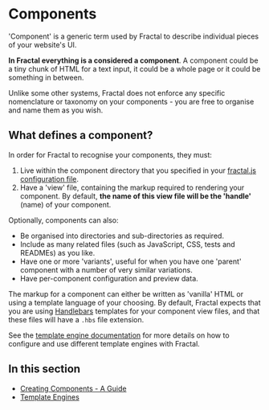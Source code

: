 # Components

'Component' is a generic term used by Fractal to describe individual pieces of your website's UI.

**In Fractal everything is a considered a component**. A component could be a tiny chunk of HTML for a text input, it could be a whole page or it could be something in between.

Unlike some other systems, Fractal does not enforce any specific nomenclature or taxonomy on your components - you are free to organise and name them as you wish.

## What defines a component?

In order for Fractal to recognise your components, they must:

1. Live within the component directory that you specified in your [fractal.js configuration file](/docs/configuration.md#components-directory-path).
2. Have a 'view' file, containing the markup required to rendering your component. By default, **the name of this view file will be the 'handle'** (name) of your component.

Optionally, components can also:

* Be organised into directories and sub-directories as required.
* Include as many related files (such as JavaScript, CSS, tests and READMEs) as you like.
* Have one or more 'variants', useful for when you have one 'parent' component with a number of very similar variations.
* Have per-component configuration and preview data.

The markup for a component can either be written as 'vanilla' HTML or using a template language of your choosing. By default, Fractal expects that you are using [Handlebars](handlebarsjs.com) templates for your component view files, and that these files will have a `.hbs` file extension.

See the [template engine documentation](/docs/components/template-engines.md) for more details on how to configure and use different template engines with Fractal.

## In this section

* [Creating Components - A Guide](/docs/components/creating-components.md)
* [Template Engines](/docs/components/template-engines.md)
